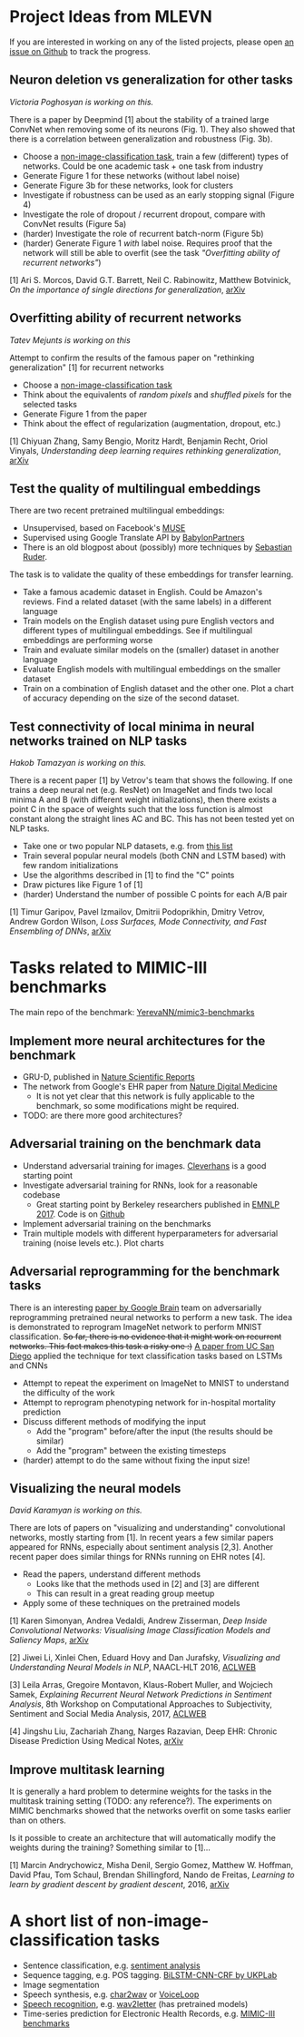 # Project Ideas from MLEVN
If you are interested in working on any of the listed projects, please open [an issue on Github](https://github.com/MLEVN/projects/issues) to track the progress.

## Neuron deletion vs generalization for other tasks
_Victoria Poghosyan is working on this._

There is a paper by Deepmind [1] about the stability of a trained large ConvNet when removing some of its neurons (Fig. 1). 
They also showed that there is a correlation between generalization and robustness (Fig. 3b).

* Choose a [non-image-classification task](#a-short-list-of-non-image-classification-tasks), train a few (different) types of networks. Could be one academic task + one task from industry
* Generate Figure 1 for these networks (without label noise) 
* Generate Figure 3b for these networks, look for clusters
* Investigate if robustness can be used as an early stopping signal (Figure 4)
* Investigate the role of dropout / recurrent dropout, compare with ConvNet results (Figure 5a)
* (harder) Investigate the role of recurrent batch-norm (Figure 5b)
* (harder) Generate Figure 1 _with_ label noise. Requires proof that the network will still be able to overfit (see the task _"Overfitting ability of recurrent networks"_)

[1] Ari S. Morcos, David G.T. Barrett, Neil C. Rabinowitz, Matthew Botvinick, _On the importance of single directions for generalization_,
[arXiv](https://arxiv.org/abs/1803.06959)


## Overfitting ability of recurrent networks
_Tatev Mejunts is working on this_

Attempt to confirm the results of the famous paper on "rethinking generalization" [1] for recurrent networks

* Choose a [non-image-classification task](#a-short-list-of-non-image-classification-tasks)
* Think about the equivalents of _random pixels_ and _shuffled pixels_ for the selected tasks
* Generate Figure 1 from the paper
* Think about the effect of regularization (augmentation, dropout, etc.)

[1] Chiyuan Zhang, Samy Bengio, Moritz Hardt, Benjamin Recht, Oriol Vinyals, _Understanding deep learning requires rethinking generalization_, [arXiv](https://arxiv.org/abs/1611.03530)


## Test the quality of multilingual embeddings

There are two recent pretrained multilingual embeddings:
* Unsupervised, based on Facebook's [MUSE](https://github.com/facebookresearch/MUSE)
* Supervised using Google Translate API by [BabylonPartners](https://github.com/Babylonpartners/fastText_multilingual/blob/master/README.md)
* There is an old blogpost about (possibly) more techniques by [Sebastian Ruder](http://ruder.io/cross-lingual-embeddings/).

The task is to validate the quality of these embeddings for transfer learning. 
* Take a famous academic dataset in English. Could be Amazon's reviews. Find a related dataset (with the same labels) in a different language
* Train models on the English dataset using pure English vectors and different types of multilingual embeddings. See if multilingual embeddings are performing worse
* Train and evaluate similar models on the (smaller) dataset in another language 
* Evaluate English models with multilingual embeddings on the smaller dataset
* Train on a combination of English dataset and the other one. Plot a chart of accuracy depending on the size of the second dataset.


## Test connectivity of local minima in neural networks trained on NLP tasks
_Hakob Tamazyan is working on this._

There is a recent paper [1] by Vetrov's team that shows the following. If one trains a deep neural net (e.g. ResNet) on ImageNet and finds two local minima A and B (with different weight initializations), then there exists a point C in the space of weights such that the loss function is almost constant along the straight lines AC and BC. This has not been tested yet on NLP tasks. 

* Take one or two popular NLP datasets, e.g. from [this list](#a-short-list-of-non-image-classification-tasks)
* Train several popular neural models (both CNN and LSTM based) with few random initializations
* Use the algorithms described in [1] to find the "C" points
* Draw pictures like Figure 1 of [1]
* (harder) Understand the number of possible C points for each A/B pair

[1] Timur Garipov, Pavel Izmailov, Dmitrii Podoprikhin, Dmitry Vetrov, Andrew Gordon Wilson, _Loss Surfaces, Mode Connectivity, and Fast Ensembling of DNNs_, [arXiv](https://arxiv.org/abs/1802.10026)



# Tasks related to MIMIC-III benchmarks
The main repo of the benchmark: [YerevaNN/mimic3-benchmarks](https://github.com/YerevaNN/mimic3-benchmarks)


## Implement more neural architectures for the benchmark
* GRU-D, published in [Nature Scientific Reports](https://www.nature.com/articles/s41598-018-24271-9)
* The network from Google's EHR paper from [Nature Digital Medicine](https://www.nature.com/articles/s41746-018-0029-1)
  * It is not yet clear that this network is fully applicable to the benchmark, so some modifications might be required.
* TODO: are there more good architectures?

## Adversarial training on the benchmark data
* Understand adversarial training for images. [Cleverhans](https://github.com/tensorflow/cleverhans) is a good starting point
* Investigate adversarial training for RNNs, look for a reasonable codebase
  * Great starting point by Berkeley researchers published in [EMNLP 2017](http://aclweb.org/anthology/D17-1187). Code is on [Github](https://github.com/jxwuyi/AtNRE)
* Implement adversarial training on the benchmarks
* Train multiple models with different hyperparameters for adversarial training (noise levels etc.). Plot charts

## Adversarial reprogramming for the benchmark tasks
There is an interesting [paper by Google Brain](https://arxiv.org/abs/1806.11146) team on adversarially reprogramming pretrained neural networks to perform a new task. The idea is demonstrated to reprogram ImageNet network to perform MNIST classification. ~~So far, there is no evidence that it might work on recurrent networks. This fact makes this task a risky one :)~~ [A paper from UC San Diego](https://arxiv.org/abs/1809.01829) applied the technique for text classification tasks based on LSTMs and CNNs  

* Attempt to repeat the experiment on ImageNet to MNIST to understand the difficulty of the work
* Attempt to reprogram phenotyping network for in-hospital mortality prediction
* Discuss different methods of modifying the input
  * Add the "program" before/after the input (the results should be similar)
  * Add the "program" between the existing timesteps
* (harder) attempt to do the same without fixing the input size!

## Visualizing the neural models
_David Karamyan is working on this._

There are lots of papers on "visualizing and understanding" convolutional networks, mostly starting from [1]. In recent years a few similar papers appeared for RNNs, especially about sentiment analysis [2,3]. Another recent paper does similar things for RNNs running on EHR notes [4].
* Read the papers, understand different methods
  * Looks like that the methods used in [2] and [3] are different
  * This can result in a great reading group meetup
* Apply some of these techniques on the pretrained models

[1] Karen Simonyan, Andrea Vedaldi, Andrew Zisserman, *Deep Inside Convolutional Networks: Visualising Image Classification Models and Saliency Maps*, [arXiv](https://arxiv.org/abs/1312.6034)

[2] Jiwei Li, Xinlei Chen, Eduard Hovy and Dan Jurafsky, *Visualizing and Understanding Neural Models in NLP*, NAACL-HLT 2016, [ACLWEB](http://www.aclweb.org/anthology/N16-1082)

[3] Leila Arras, Gregoire Montavon, Klaus-Robert Muller, and Wojciech Samek, *Explaining Recurrent Neural Network Predictions in Sentiment Analysis*, 8th Workshop on Computational Approaches to Subjectivity, Sentiment and Social Media Analysis, 2017, [ACLWEB](http://www.aclweb.org/anthology/W17-5221)

[4] Jingshu Liu, Zachariah Zhang, Narges Razavian, Deep EHR: Chronic Disease Prediction Using Medical Notes, [arXiv](https://arxiv.org/abs/1808.04928)


## Improve multitask learning
It is generally a hard problem to determine weights for the tasks in the multitask training setting (TODO: any reference?). The experiments on MIMIC benchmarks showed that the networks overfit on some tasks earlier than on others.

Is it possible to create an architecture that will automatically modify the weights during the training? Something similar to [1]... 

[1] Marcin Andrychowicz, Misha Denil, Sergio Gomez, Matthew W. Hoffman, David Pfau, Tom Schaul, Brendan Shillingford, Nando de Freitas, *Learning to learn by gradient descent by gradient descent*, 2016, [arXiv](https://arxiv.org/abs/1606.04474)


# A short list of non-image-classification tasks
* Sentence classification, e.g. [sentiment analysis](http://nlpprogress.com/sentiment_analysis.html)
* Sequence tagging, e.g. POS tagging. [BiLSTM-CNN-CRF by UKPLab](https://github.com/UKPLab/emnlp2017-bilstm-cnn-crf)
* Image segmentation
* Speech synthesis, e.g. [char2wav](http://josesotelo.com/speechsynthesis/) or [VoiceLoop](https://research.fb.com/downloads/voiceloop/)
* [Speech recognition](https://github.com/syhw/wer_are_we), e.g. [wav2letter](https://github.com/facebookresearch/wav2letter) (has pretrained models)
* Time-series prediction for Electronic Health Records, e.g. [MIMIC-III benchmarks](https://github.com/YerevaNN/mimic3-benchmarks)
